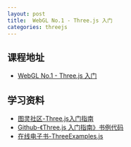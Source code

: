 ```yaml
---
layout: post
title:  WebGL No.1 - Three.js 入门
categories: threejs
---
```


## 课程地址

* [WebGL No.1 - Three.js 入门](http://ife.baidu.com/course/detail/id/18)

## 学习资料

* [图灵社区-Three.js入门指南](http://www.ituring.com.cn/book/1272)
* [Github-《Three.js 入门指南》书例代码](https://github.com/Ovilia/ThreeExample.js)
* [在线电子书-ThreeExamples.js](http://zhangwenli.com/ThreeExample.js/)
